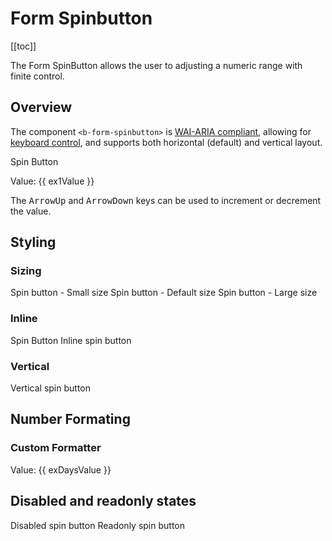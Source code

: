 # Form Spinbutton

<ClientOnly>
  <Teleport to=".bd-toc">

[[toc]]

  </Teleport>
</ClientOnly>

<div class="lead mb-5">

The Form SpinButton allows the user to adjusting a numeric range with finite control.

</div>

## Overview

The component `<b-form-spinbutton>` is
[WAI-ARIA compliant](https://www.w3.org/TR/wai-aria-practices-1.2/#spinbutton), allowing for
[keyboard control](#accessibility), and supports both horizontal (default) and vertical layout.

<HighlightCard>
  <label for="demo-sb">Spin Button</label>
  <b-form-spin-button v-model="ex1Value" min="1" max="100" step="1" />
  <p>Value: {{ ex1Value }}</p>
  <template #html>

```vue
<template>
  <b-form-spin-button min="1" max="100" step="1" />
</template>

<script setup lang="ts">
const ex1Value = ref(50)
</script>
```

  </template>
</HighlightCard>

The <kbd>ArrowUp</kbd> and <kbd>ArrowDown</kbd> keys can be used to increment or decrement the
value.

## Styling

### Sizing

<b-card class="bg-body-tertiary mb-4">
  <label for="sb-small">Spin button - Small size</label>
  <b-form-spin-button id="sb-small" size="sm" placeholder="--" class="mb-2"></b-form-spin-button>
  <label for="sb-default">Spin button - Default size</label>
  <b-form-spin-button id="sb-default" placeholder="--" class="mb-2"></b-form-spin-button>
  <label for="sb-large">Spin button - Large size</label>
  <b-form-spin-button id="sb-large" size="lg" placeholder="--" class="mb-2"></b-form-spin-button>
</b-card>

### Inline

<HighlightCard>
  <label for="demo-sb">Spin Button</label>
  <label for="sb-inline">Inline spin button</label>
  <b-form-spin-button id="sb-inline" v-model="ex1Value" inline></b-form-spin-button>
  <template #html>

```vue
<template>
  <label for="sb-inline">Inline spin button</label>
  <b-form-spin-button id="sb-inline" v-model="ex1Value" inline></b-form-spin-button>
</template>

<script setup lang="ts">
const ex1Value = ref(50)
</script>
```

  </template>
</HighlightCard>

### Vertical

<HighlightCard>
  <label for="sb-vertical">Vertical spin button</label>
  <b-form-spin-button id="sb-vertical" v-model="ex1Value" vertical></b-form-spin-button>
  <template #html>

```vue
<template>
  <label for="sb-vertical">Vertical spin button</label>
  <b-form-spin-button id="sb-vertical" v-model="ex1Value" vertical> </b-form-spin-button>
</template>

<script setup lang="ts">
const ex1Value = ref(50)
</script>
```

  </template>
</HighlightCard>

## Number Formating

### Custom Formatter

<HighlightCard>
  <b-form-spin-button
    id="sb-days"
    v-model="exDaysValue"
    :formatter-fn="dayFormatter"
    min="0"
    max="6"
    wrap
  />
  <p>Value: {{ exDaysValue }}</p>
  <template #html>

```vue-html
<b-form-spin-button
  id="sb-days"
  v-model="exDaysValue"
  :formatter-fn="dayFormatter"
  min="0"
  max="6"
  wrap
/>
<p>Value: {{ exDaysValue }}</p>
```

  </template>
</HighlightCard>

## Disabled and readonly states

<HighlightCard>
  <b-row>
    <b-col md="6" class="mb-2">
      <label for="sb-disabled">Disabled spin button</label>
      <b-form-spin-button id="sb-disabled" v-model="ex1Value" disabled></b-form-spin-button>
    </b-col>
    <b-col md="6" class="mb-2">
      <label for="sb-readonly" class="">Readonly spin button</label>
      <b-form-spin-button id="sb-readonly" v-model="ex1Value" readonly></b-form-spin-button>
    </b-col>
  </b-row>
  <template #html>

```vue-html
<b-row>
  <b-col md="6" class="mb-2">
    <label for="sb-disabled">Disabled spin button</label>
    <b-form-spin-button id="sb-disabled" v-model="ex1Value" disabled></b-form-spin-button>
  </b-col>
  <b-col md="6" class="mb-2">
    <label for="sb-readonly" class="">Readonly spin button</label>
    <b-form-spin-button id="sb-readonly" v-model="ex1Value" readonly></b-form-spin-button>
  </b-col>
</b-row>
```

  </template>
</HighlightCard>

<ComponentReference :data="data" />

<script setup lang="ts">
import {data} from '../../data/components/spinButton.data'
import ComponentReference from '../../components/ComponentReference.vue'
import HighlightCard from '../../components/HighlightCard.vue'
import {BButton, BProgressBar, BCard, BCardBody, BProgress} from 'bootstrap-vue-next'
import {ref, computed} from 'vue'

const days = ref(['Sunday', 'Monday', 'Tuesday', 'Wednesday', 'Thursday', 'Friday', 'Saturday'])
const exDaysValue = ref(0);

const ex1Value = ref(50);
let dayFormatter = (value) => {
  return days.value[value]
}
</script>
